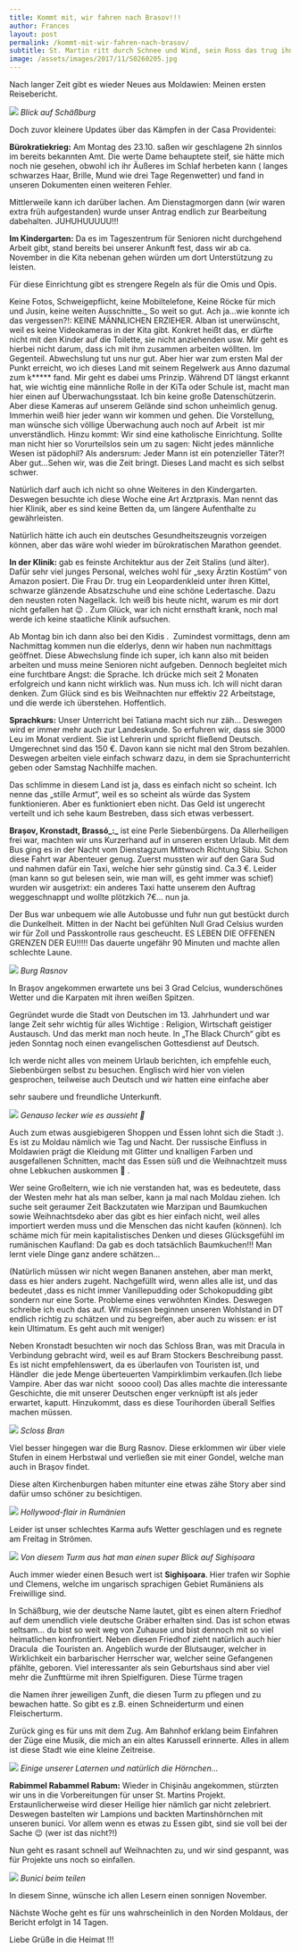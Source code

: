 ```yaml
---
title: Kommt mit, wir fahren nach Brasov!!!
author: Frances
layout: post
permalink: /kommt-mit-wir-fahren-nach-brasov/
subtitle: St. Martin ritt durch Schnee und Wind, sein Ross das trug ihn fort geschwind....
image: /assets/images/2017/11/S0260205.jpg
---
```

Nach langer Zeit gibt es wieder Neues aus Moldawien: Meinen ersten Reisebericht.

![](/assets/images/2017/11/WhatsApp-Image-2017-11-12-at-10.46.53.jpeg)
*Blick auf Schäßburg*

Doch zuvor kleinere Updates über das Kämpfen in der Casa Providentei:
  
**Bürokratiekrieg:** Am Montag des 23.10. saßen wir geschlagene 2h sinnlos im bereits bekannten Amt. Die werte Dame behauptete steif, sie hätte mich noch nie gesehen, obwohl ich ihr Äußeres im Schlaf herbeten kann ( langes schwarzes Haar, Brille, Mund wie drei Tage Regenwetter) und fand in unseren Dokumenten einen weiteren Fehler.
  
Mittlerweile kann ich darüber lachen. Am Dienstagmorgen dann (wir waren extra früh aufgestanden) wurde unser Antrag endlich zur Bearbeitung dabehalten. JUHUHUUUUU!!!
  
**Im Kindergarten:** Da es im Tageszentrum für Senioren nicht durchgehend Arbeit gibt, stand bereits bei unserer Ankunft fest, dass wir ab ca. November in die Kita nebenan gehen würden um dort Unterstützung zu leisten.
  
Für diese Einrichtung gibt es strengere Regeln als für die Omis und Opis.
  
Keine Fotos, Schweigepflicht, keine Mobiltelefone, Keine Röcke für mich und Jusin, keine weiten Ausschnitte._ So weit so gut. Ach ja&#8230;wie konnte ich das vergessen?!: KEINE MÄNNLICHEN ERZIEHER. Alban ist unerwünscht, weil es keine Videokameras in der Kita gibt. Konkret heißt das, er dürfte nicht mit den Kinder auf die Toilette, sie nicht anziehenden usw. Mir geht es hierbei nicht darum, dass ich mit ihm zusammen arbeiten wöllten. Im Gegenteil. Abwechslung tut uns nur gut. Aber hier war zum ersten Mal der Punkt erreicht, wo ich dieses Land mit seinem Regelwerk aus Anno dazumal zum k\***** fand. Mir geht es dabei ums Prinzip. Während DT längst erkannt hat, wie wichtig eine männliche Rolle in der KiTa oder Schule ist, macht man hier einen auf Überwachungsstaat. Ich bin keine große Datenschützerin. Aber diese Kameras auf unserem Gelände sind schon unheimlich genug. Immerhin weiß hier jeder wann wir kommen und gehen. Die Vorstellung, man wünsche sich völlige Überwachung auch noch auf Arbeit  ist mir unverständlich. Hinzu kommt: Wir sind eine katholische Einrichtung. Sollte man nicht hier so Vorurteilslos sein um zu sagen: Nicht jedes männliche Wesen ist pädophil? Als andersrum: Jeder Mann ist ein potenzieller Täter?! Aber gut&#8230;Sehen wir, was die Zeit bringt. Dieses Land macht es sich selbst schwer.
  
Natürlich darf auch ich nicht so ohne Weiteres in den Kindergarten. Deswegen besuchte ich diese Woche eine Art Arztpraxis. Man nennt das hier Klinik, aber es sind keine Betten da, um längere Aufenthalte zu gewährleisten.
  
Natürlich hätte ich auch ein deutsches Gesundheitszeugnis vorzeigen können, aber das wäre wohl wieder im bürokratischen Marathon geendet.
  
**In der Klinik:** gab es feinste Architektur aus der Zeit Stalins (und älter). Dafür sehr viel junges Personal, welches wohl für &#8222;sexy Ärztin Kostüm&#8220; von Amazon posiert. Die Frau Dr. trug ein Leopardenkleid unter ihren Kittel, schwarze glänzende Absatzschuhe und eine schöne Ledertasche. Dazu den neusten roten Nagellack. Ich weiß bis heute nicht, warum es mir dort nicht gefallen hat 😉 . Zum Glück, war ich nicht ernsthaft krank, noch mal werde ich keine staatliche Klinik aufsuchen.
  
Ab Montag bin ich dann also bei den Kidis .  Zumindest vormittags, denn am Nachmittag kommen nun die elderlys, denn wir haben nun nachmittags geöffnet. Diese Abwechslung finde ich super, ich kann also mit beiden arbeiten und muss meine Senioren nicht aufgeben. Dennoch begleitet mich eine furchtbare Angst: die Sprache. Ich drücke mich seit 2 Monaten erfolgreich und kann nicht wirklich was. Nun muss ich. Ich will nicht daran denken. Zum Glück sind es bis Weihnachten nur effektiv 22 Arbeitstage, und die werde ich überstehen. Hoffentlich.
  
**Sprachkurs:** Unser Unterricht bei Tatiana macht sich nur zäh… Deswegen wird er immer mehr auch zur Landeskunde. So erfuhren wir, dass sie 3000 Leu im Monat verdient. Sie ist Lehrerin und spricht fließend Deutsch. Umgerechnet sind das 150 €. Davon kann sie nicht mal den Strom bezahlen. Deswegen arbeiten viele einfach schwarz dazu, in dem sie Sprachunterricht geben oder Samstag Nachhilfe machen.
  
Das schlimme in diesem Land ist ja, dass es einfach nicht so scheint. Ich nenne das „stille Armut“, weil es so scheint als würde das System funktionieren. Aber es funktioniert eben nicht. Das Geld ist ungerecht verteilt und ich sehe kaum Bestreben, dass sich etwas verbessert.
  
**Brașov, Kronstadt, Brassó_:_** ist eine Perle Siebenbürgens. Da Allerheiligen frei war, machten wir uns Kurzerhand auf in unseren ersten Urlaub. Mit dem Bus ging es in der Nacht vom Dienstagzum Mittwoch Richtung Sibiu. Schon diese Fahrt war Abenteuer genug. Zuerst mussten wir auf den Gara Sud und nahmen dafür ein Taxi, welche hier sehr günstig sind. Ca.3 €. Leider (man kann so gut belesen sein, wie man will, es geht immer was schief) wurden wir ausgetrixt: ein anderes Taxi hatte unserem den Auftrag weggeschnappt und wollte plötzkich 7€&#8230; nun ja.
  
Der Bus war unbequem wie alle Autobusse und fuhr nun gut bestückt durch die Dunkelheit. Mitten in der Nacht bei gefühlten Null Grad Celsius wurden wir für Zoll und Passkontrolle raus gescheucht. ES LEBEN DIE OFFENEN GRENZEN DER EU!!!!! Das dauerte ungefähr 90 Minuten und machte allen schlechte Laune.

![](/assets/images/2017/11/S0360249.jpg)
*Burg Rasnov*

In Braşov angekommen erwartete uns bei 3 Grad Celcius, wunderschönes Wetter und die Karpaten mit ihren weißen Spitzen.
  
Gegründet wurde die Stadt von Deutschen im 13. Jahrhundert und war lange Zeit sehr wichtig für alles Wichtige : Religion, Wirtschaft geistiger Austausch. Und das merkt man noch heute. In &#8222;The Black Church&#8220; gibt es jeden Sonntag noch einen evangelischen Gottesdienst auf Deutsch.
  
Ich werde nicht alles von meinem Urlaub berichten, ich empfehle euch, Siebenbürgen selbst zu besuchen. Englisch wird hier von vielen gesprochen, teilweise auch Deutsch und wir hatten eine einfache aber
  
sehr saubere und freundliche Unterkunft.

![](/assets/images/2017/11/WhatsApp-Image-2017-11-12-at-10.46.55.jpeg)
*Genauso lecker wie es aussieht 🙂*
  
Auch zum etwas ausgiebigeren Shoppen und Essen lohnt sich die Stadt :). Es ist zu Moldau nämlich wie Tag und Nacht. Der russische Einfluss in Moldawien prägt die Kleidung mit Glitter und knalligen Farben und ausgefallenen Schnitten, macht das Essen süß und die Weihnachtzeit muss ohne Lebkuchen auskommen 🙁 .
  
Wer seine Großeltern, wie ich nie verstanden hat, was es bedeutete, dass der Westen mehr hat als man selber, kann ja mal nach Moldau ziehen. Ich suche seit geraumer Zeit Backzutaten wie Marzipan und Baumkuchen sowie Weihnachtsdeko aber das gibt es hier einfach nicht, weil alles importiert werden muss und die Menschen das nicht kaufen (können). Ich schäme mich für mein kapitalistisches Denken und dieses Glücksgefühl im rumänischen Kaufland: Da gab es doch tatsächlich Baumkuchen!!! Man lernt viele Dinge ganz andere schätzen&#8230;
  
(Natürlich müssen wir nicht wegen Bananen anstehen, aber man merkt, dass es hier anders zugeht. Nachgefüllt wird, wenn alles alle ist, und das bedeutet ,dass es nicht immer Vanillepudding oder Schokopudding gibt sondern nur eine Sorte. Probleme eines verwöhnten Kindes. Deswegen schreibe ich euch das auf. Wir müssen beginnen unseren Wohlstand in DT endlich richtig zu schätzen und zu begreifen, aber auch zu wissen: er ist kein Ultimatum. Es geht auch mit weniger)
  
Neben Kronstadt besuchten wir noch das Schloss Bran, was mit Dracula in Verbindung gebracht wird, weil es auf Bram Stockers Beschreibung passt. Es ist nicht empfehlenswert, da es überlaufen von Touristen ist, und Händler  die jede Menge überteuerten Vampirklimbim verkaufen.(Ich liebe Vampire. Aber das war nicht  soooo cool) Das alles machte die interessante Geschichte, die mit unserer Deutschen enger verknüpft ist als jeder erwartet, kaputt. Hinzukommt, dass es diese Tourihorden überall Selfies machen müssen.


![](/assets/images/2017/11/S0180169-1024x768.jpg)
*Scloss Bran*

Viel besser hingegen war die Burg Rasnov. Diese erklommen wir über viele Stufen in einem Herbstwal und verließen sie mit einer Gondel, welche man auch in Braşov findet.
  
Diese alten Kirchenburgen haben mitunter eine etwas zähe Story aber sind dafür umso schöner zu besichtigen.

![](/assets/images/2017/11/S0270208.jpg)
*Hollywood-flair in Rumänien*

Leider ist unser schlechtes Karma aufs Wetter geschlagen und es regnete am Freitag in Strömen.
  
![](/assets/images/2017/11/WhatsApp-Image-2017-11-12-at-10.46.522.jpeg)
*Von diesem Turm aus hat man einen super Blick auf Sighișoara*

Auch immer wieder einen Besuch wert ist **Sighișoara**. Hier trafen wir Sophie und Clemens, welche im ungarisch sprachigen Gebiet Rumäniens als Freiwillige sind.
  
In Schäßburg, wie der deutsche Name lautet, gibt es einen altern Friedhof auf dem unendlich viele deutsche Gräber erhalten sind. Das ist schon etwas seltsam&#8230; du bist so weit weg von Zuhause und bist dennoch mit so viel heimatlichen konfrontiert. Neben diesen Friedhof zieht natürlich auch hier Dracula  die Touristen an. Angeblich wurde der Blutsauger, welcher in Wirklichkeit ein barbarischer Herrscher war, welcher seine Gefangenen pfählte, geboren. Viel interessanter als sein Geburtshaus sind aber viel mehr die Zunfttürme mit ihren Spielfiguren. Diese Türme tragen
  
die Namen ihrer jeweiligen Zunft, die diesen Turm zu pflegen und zu bewachen hatte. So gibt es z.B. einen Schneiderturm und einen Fleischerturm.
  
Zurück ging es für uns mit dem Zug. Am Bahnhof erklang beim Einfahren der Züge eine Musik, die mich an ein altes Karussell erinnerte. Alles in allem ist diese Stadt wie eine kleine Zeitreise.

![](/assets/images/2017/11/St.Martin-Gruppe.jpg)
*Einige unserer Laternen und natürlich die Hörnchen&#8230;*

**Rabimmel Rabammel Rabum:** Wieder in Chişinău angekommen, stürzten wir uns in die Vorbereitungen für unser St. Martins Projekt. Erstaunlicherweise wird dieser Heilige hier nämlich gar nicht zelebriert. Deswegen bastelten wir Lampions und backten Martinshörnchen mit unseren bunici. Vor allem wenn es etwas zu Essen gibt, sind sie voll bei der Sache 😉 (wer ist das nicht?!)
  
Nun geht es rasant schnell auf Weihnachten zu, und wir sind gespannt, was für Projekte uns noch so einfallen.

![](/assets/images/2017/11/teilen.jpg)
*Bunici beim teilen*
  
In diesem Sinne, wünsche ich allen Lesern einen sonnigen November.
  
Nächste Woche geht es für uns wahrscheinlich in den Norden Moldaus, der Bericht erfolgt in 14 Tagen.
  
Liebe Grüße in die Heimat !!!